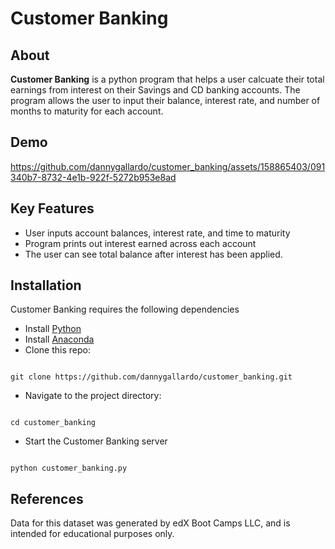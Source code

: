 # Customer Banking

## About

**Customer Banking** is a python program that helps a user calcuate their total earnings from interest on their Savings and CD banking accounts.  The program allows the user to input their balance, interest rate, and number of months to maturity for each account.  

## Demo

https://github.com/dannygallardo/customer_banking/assets/158865403/091340b7-8732-4e1b-922f-5272b953e8ad

## Key Features
- User inputs account balances, interest rate, and time to maturity
- Program prints out interest earned across each account
- The user can see total balance after interest has been applied.

## Installation
Customer Banking requires the following dependencies
- Install [Python](https://www.python.org/)
- Install [Anaconda](https://www.anaconda.com/download )
- Clone this repo:  
```

git clone https://github.com/dannygallardo/customer_banking.git

```
- Navigate to the project directory:  
```

cd customer_banking

```
- Start the Customer Banking server   
```

python customer_banking.py

```

## References
Data for this dataset was generated by edX Boot Camps LLC, and is intended for educational purposes only.






